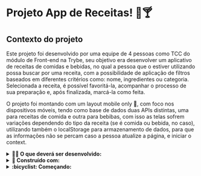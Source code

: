 # Projeto App de Receitas! 🍝🍸

## Contexto do projeto

Este projeto foi desenvolvido por uma equipe de 4 pessoas como TCC do módulo de Front-end na Trybe, seu objetivo era desenvolver um aplicativo de receitas de comidas e bebidas, no qual a pessoa que o estiver utilizando possa buscar por uma receita, com a possibilidade de aplicação de filtros baseados em diferentes critérios como: nome, ingredientes ou categoria. Selecionada a receita, é possível favoritá-la, acompanhar o processo de sua preparação e, após finalizada, marcá-la como feita.

O projeto foi montando com um layout mobile only 📱, com foco nos dispositivos móveis, tendo como base de dados duas APIs distintas, uma para receitas de comida e outra para bebibas, com isso as telas sofrem variações dependendo do tipo da receita (se é comida ou bebida, no caso), utilizando também o localStorage para armazenamento de dados, para que as  informações não se percam caso a pessoa atualize a página, e iniciar o context.

<details>
  <summary>
    <strong>👨‍💻 O que deverá ser desenvolvido:</strong>
  </summary>

  ## Rotas utilizadas na aplicação:

    - Tela de Login: \;
    - Tela principal de receitas de comidas: /foods;
    - Tela principal de receitas de bebidas: /drinks;
    - Tela de detalhes de uma receita de comida: /foods/{id-da-receita};
    - Tela de detalhes de uma receita de bebida: /drinks/{id-da-receita};
    - Tela de receita em progresso de comida: /foods/{id-da-receita}/in-progress;
    - Tela de receita em progresso de bebida: /drinks/{id-da-receita}/in-progress;
    - Tela de explorar: /explore;
    - Tela de explorar comidas: /explore/foods;
    - Tela de explorar bebidas: /explore/drinks;
    - Tela de explorar comidas por ingrediente: /explore/foods/ingredients;
    - Tela de explorar bebidas por ingrediente: /explore/drinks/ingredients;
    - Tela de explorar comidas por nacionalidade: /explore/foods/nationalities;
    - Tela de perfil: /profile;
    - Tela de receitas feitas: /done-recipes;
    - Tela de receitas favoritas: /favorite-recipes.
 
</details>

<details>
  <summary>
    <strong>🔧 Construído com:</strong>
  </summary>
  
  ### API's utilizadas na aplicação:
      - https://www.themealdb.com/
      - https://www.thecocktaildb.com/api.php

  ### Tecnologias:
  
      * React;
      * Fetch API;
      * Context API;
      * JavaScript;
      * CSS;
      * Jest;
      * React Testing Library;

</details>

<details>
  <summary>
    <strong>:bicyclist: Começando:</strong>
  </summary>

  ### :hammer_and_wrench: Instalação
  1- Clone o projeto em sua máquina rodando o seguinte comando no terminal:

  ``` git clone git@github.com:AlanaCorreia/Recipes-App.git ```

  2- Depois de clonado, entre no diretório:

  ``` cd Recipes-app ```

  3- Instale as dependências
    Para isso, use o seguinte comando: ``` npm install ```

  4- Para inicializar a aplicação
     Use o seguinte comando: ``` npm start ```

  Para acessar a aplicação e testa-la manualmente, acesse a pagina http://localhost:3000/login .

</details>

